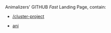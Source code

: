 Animalizers' GITHUB *Fast* Landing Page, contain:

* [/cluster-project](../../../cluster-project)

* [ani](../../../ani)
